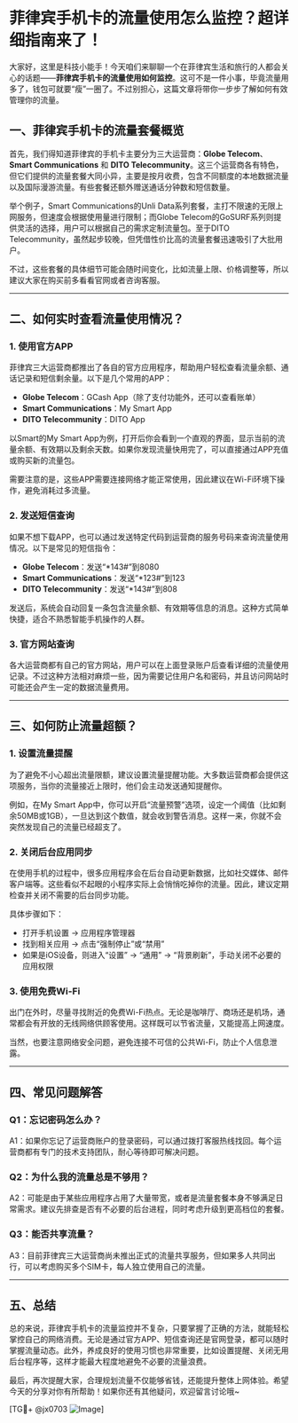 # 菲律宾手机卡的流量使用怎么监控？超详细指南来了！

大家好，这里是科技小能手！今天咱们来聊聊一个在菲律宾生活和旅行的人都会关心的话题——**菲律宾手机卡的流量使用如何监控**。这可不是一件小事，毕竟流量用多了，钱包可就要“瘦”一圈了。不过别担心，这篇文章将带你一步步了解如何有效管理你的流量。

## 一、菲律宾手机卡的流量套餐概览

首先，我们得知道菲律宾的手机卡主要分为三大运营商：**Globe Telecom**、**Smart Communications** 和 **DITO Telecommunity**。这三个运营商各有特色，但它们提供的流量套餐大同小异，主要是按月收费，包含不同额度的本地数据流量以及国际漫游流量。有些套餐还额外赠送通话分钟数和短信数量。

举个例子，Smart Communications的Unli Data系列套餐，主打不限速的无限上网服务，但速度会根据使用量进行限制；而Globe Telecom的GoSURF系列则提供灵活的选择，用户可以根据自己的需求定制流量包。至于DITO Telecommunity，虽然起步较晚，但凭借性价比高的流量套餐迅速吸引了大批用户。

不过，这些套餐的具体细节可能会随时间变化，比如流量上限、价格调整等，所以建议大家在购买前多看看官网或者咨询客服。

---

## 二、如何实时查看流量使用情况？

### 1. 使用官方APP

菲律宾三大运营商都推出了各自的官方应用程序，帮助用户轻松查看流量余额、通话记录和短信剩余量。以下是几个常用的APP：

- **Globe Telecom**：GCash App（除了支付功能外，还可以查看账单）
- **Smart Communications**：My Smart App
- **DITO Telecommunity**：DITO App

以Smart的My Smart App为例，打开后你会看到一个直观的界面，显示当前的流量余额、有效期以及剩余天数。如果你发现流量快用完了，可以直接通过APP充值或购买新的流量包。

需要注意的是，这些APP需要连接网络才能正常使用，因此建议在Wi-Fi环境下操作，避免消耗过多流量。

### 2. 发送短信查询

如果不想下载APP，也可以通过发送特定代码到运营商的服务号码来查询流量使用情况。以下是常见的短信指令：

- **Globe Telecom**：发送“*143#”到8080
- **Smart Communications**：发送“*123#”到123
- **DITO Telecommunity**：发送“*143#”到808

发送后，系统会自动回复一条包含流量余额、有效期等信息的消息。这种方式简单快捷，适合不熟悉智能手机操作的人群。

### 3. 官方网站查询

各大运营商都有自己的官方网站，用户可以在上面登录账户后查看详细的流量使用记录。不过这种方法相对麻烦一些，因为需要记住用户名和密码，并且访问网站时可能还会产生一定的数据流量费用。

---

## 三、如何防止流量超额？

### 1. 设置流量提醒

为了避免不小心超出流量限额，建议设置流量提醒功能。大多数运营商都会提供这项服务，当你的流量接近上限时，他们会主动发送通知提醒你。

例如，在My Smart App中，你可以开启“流量预警”选项，设定一个阈值（比如剩余50MB或1GB），一旦达到这个数值，就会收到警告消息。这样一来，你就不会突然发现自己的流量已经超支了。

### 2. 关闭后台应用同步

在使用手机的过程中，很多应用程序会在后台自动更新数据，比如社交媒体、邮件客户端等。这些看似不起眼的小程序实际上会悄悄吃掉你的流量。因此，建议定期检查并关闭不需要的后台同步功能。

具体步骤如下：
- 打开手机设置 -> 应用程序管理器
- 找到相关应用 -> 点击“强制停止”或“禁用”
- 如果是iOS设备，则进入“设置” -> “通用” -> “背景刷新”，手动关闭不必要的应用权限

### 3. 使用免费Wi-Fi

出门在外时，尽量寻找附近的免费Wi-Fi热点。无论是咖啡厅、商场还是机场，通常都会有开放的无线网络供顾客使用。这样既可以节省流量，又能提高上网速度。

当然，也要注意网络安全问题，避免连接不可信的公共Wi-Fi，防止个人信息泄露。

---

## 四、常见问题解答

### Q1：忘记密码怎么办？
A1：如果你忘记了运营商账户的登录密码，可以通过拨打客服热线找回。每个运营商都有专门的技术支持团队，耐心等待即可解决问题。

### Q2：为什么我的流量总是不够用？
A2：可能是由于某些应用程序占用了大量带宽，或者是流量套餐本身不够满足日常需求。建议先排查是否有不必要的后台进程，同时考虑升级到更高档位的套餐。

### Q3：能否共享流量？
A3：目前菲律宾三大运营商尚未推出正式的流量共享服务，但如果多人共同出行，可以考虑购买多个SIM卡，每人独立使用自己的流量。

---

## 五、总结

总的来说，菲律宾手机卡的流量监控并不复杂，只要掌握了正确的方法，就能轻松掌控自己的网络消费。无论是通过官方APP、短信查询还是官网登录，都可以随时掌握流量动态。此外，养成良好的使用习惯也非常重要，比如设置提醒、关闭无用后台程序等，这样才能最大程度地避免不必要的流量浪费。

最后，再次提醒大家，合理规划流量不仅能够省钱，还能提升整体上网体验。希望今天的分享对你有所帮助！如果你还有其他疑问，欢迎留言讨论哦~

[TG💪+ @jx0703 ![Image](https://github.com/user-attachments/assets/dbca1d08-cadb-493c-b0ec-ad6f7a83f270)]